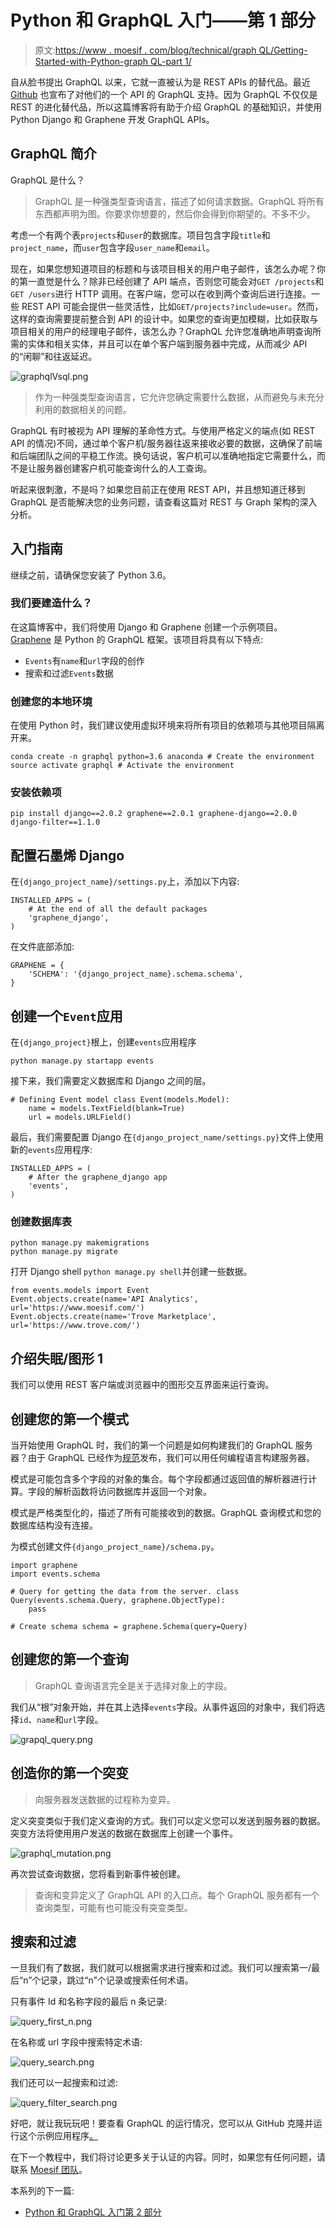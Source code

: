 # Python 和 GraphQL 入门——第 1 部分

> 原文:[https://www . moesif . com/blog/technical/graph QL/Getting-Started-with-Python-graph QL-part 1/](https://www.moesif.com/blog/technical/graphql/Getting-Started-with-Python-GraphQL-Part1/)

自从脸书提出 GraphQL 以来，它就一直被认为是 REST APIs 的替代品。最近 [Github](https://githubengineering.com/the-github-graphql-api/) 也宣布了对他们的一个 API 的 GraphQL 支持。因为 GraphQL 不仅仅是 REST 的进化替代品，所以这篇博客将有助于介绍 GraphQL 的基础知识，并使用 Python Django 和 Graphene 开发 GraphQL APIs。

## GraphQL 简介

GraphQL 是什么？

> GraphQL 是一种强类型查询语言，描述了如何请求数据。GraphQL 将所有东西都声明为图。你要求你想要的，然后你会得到你期望的。不多不少。

考虑一个有两个表`projects`和`user`的数据库。项目包含字段`title`和`project_name`，而`user`包含字段`user_name`和`email`。

现在，如果您想知道项目的标题和与该项目相关的用户电子邮件，该怎么办呢？你的第一直觉是什么？除非已经创建了 API 端点，否则您可能会对`GET /projects`和`GET /users`进行 HTTP 调用。在客户端，您可以在收到两个查询后进行连接。一些 REST API 可能会提供一些灵活性，比如`GET/projects?include=user`。然而，这样的查询需要提前整合到 API 的设计中。如果您的查询更加模糊，比如获取与项目相关的用户的经理电子邮件，该怎么办？GraphQL 允许您准确地声明查询所需的实体和相关实体，并且可以在单个客户端到服务器中完成，从而减少 API 的“闲聊”和往返延迟。

![graphqlVsql.png](../Images/3e757df3606c91f773f3ed68e454b4a1.png)

> 作为一种强类型查询语言，它允许您确定需要什么数据，从而避免与未充分利用的数据相关的问题。

GraphQL 有时被视为 API 理解的革命性方式。与使用严格定义的端点(如 REST API 的情况)不同，通过单个客户机/服务器往返来接收必要的数据，这确保了前端和后端团队之间的平稳工作流。换句话说，客户机可以准确地指定它需要什么，而不是让服务器创建客户机可能查询什么的人工查询。

听起来很刺激，不是吗？如果您目前正在使用 REST API，并且想知道迁移到 GraphQL 是否能解决您的业务问题，请查看这篇对 REST 与 Graph 架构的深入分析。

## 入门指南

继续之前，请确保您安装了 Python 3.6。

### 我们要建造什么？

在这篇博客中，我们将使用 Django 和 Graphene 创建一个示例项目。 [Graphene](http://graphene-python.org/) 是 Python 的 GraphQL 框架。该项目将具有以下特点:

*   `Events`有`name`和`url`字段的创作
*   搜索和过滤`Events`数据

### 创建您的本地环境

在使用 Python 时，我们建议使用虚拟环境来将所有项目的依赖项与其他项目隔离开来。

```
conda create -n graphql python=3.6 anaconda # Create the environment
source activate graphql # Activate the environment 
```

### 安装依赖项

```
pip install django==2.0.2 graphene==2.0.1 graphene-django==2.0.0 django-filter==1.1.0 
```

## 配置石墨烯 Django

在`{django_project_name}/settings.py`上，添加以下内容:

```
INSTALLED_APPS = (
    # At the end of all the default packages
    'graphene_django',
) 
```

在文件底部添加:

```
GRAPHENE = {
    'SCHEMA': '{django_project_name}.schema.schema',
} 
```

## 创建一个`Event`应用

在`{django_project}`根上，创建`events`应用程序

```
python manage.py startapp events 
```

接下来，我们需要定义数据库和 Django 之间的层。

```
# Defining Event model class Event(models.Model):
    name = models.TextField(blank=True)
    url = models.URLField() 
```

最后，我们需要配置 Django 在`{django_project_name/settings.py}`文件上使用新的`events`应用程序:

```
INSTALLED_APPS = (
    # After the graphene_django app
    'events',
) 
```

### 创建数据库表

```
python manage.py makemigrations
python manage.py migrate 
```

打开 Django shell `python manage.py shell`并创建一些数据。

```
from events.models import Event
Event.objects.create(name='API Analytics', url='https://www.moesif.com/')
Event.objects.create(name='Trove Marketplace', url='https://www.trove.com/') 
```

## 介绍失眠/图形 1

我们可以使用 REST 客户端或浏览器中的图形交互界面来运行查询。

## 创建您的第一个模式

当开始使用 GraphQL 时，我们的第一个问题是如何构建我们的 GraphQL 服务器？由于 GraphQL 已经作为[规范](https://graphql.github.io/graphql-spec/October2016/)发布，我们可以用任何编程语言构建服务器。

模式是可能包含多个字段的对象的集合。每个字段都通过返回值的解析器进行计算。字段的解析函数将访问数据库并返回一个对象。

模式是严格类型化的，描述了所有可能接收到的数据。GraphQL 查询模式和您的数据库结构没有连接。

为模式创建文件`{django_project_name}/schema.py`。

```
import graphene
import events.schema

# Query for getting the data from the server. class Query(events.schema.Query, graphene.ObjectType):
    pass

# Create schema schema = graphene.Schema(query=Query) 
```

## 创建您的第一个查询

> GraphQL 查询语言完全是关于选择对象上的字段。

我们从“根”对象开始，并在其上选择`events`字段。从事件返回的对象中，我们将选择`id`、`name`和`url`字段。

![grapql_query.png](../Images/bd178af23f4238b3d96c7d2267d654c0.png)

## 创造你的第一个突变

> 向服务器发送数据的过程称为变异。

定义突变类似于我们定义查询的方式。我们可以定义您可以发送到服务器的数据。突变方法将使用用户发送的数据在数据库上创建一个事件。

![graphql_mutation.png](../Images/e9de0904086edc9ff1f2e4a8be489285.png)

再次尝试查询数据，您将看到新事件被创建。

> 查询和变异定义了 GraphQL API 的入口点。每个 GraphQL 服务都有一个查询类型，可能有也可能没有突变类型。

## 搜索和过滤

一旦我们有了数据，我们就可以根据需求进行搜索和过滤。我们可以搜索第一/最后“n”个记录，跳过“n”个记录或搜索任何术语。

只有事件 Id 和名称字段的最后 n 条记录:

![query_first_n.png](../Images/973936f15edde79d84d7af6a0b83eb9d.png)

在名称或 url 字段中搜索特定术语:

![query_search.png](../Images/ef44a8ed8448e4c7dcedfa0c9c51ad5e.png)

我们还可以一起搜索和过滤:

![query_filter_search.png](../Images/3f962833e4d167eca21df14ad85438fa.png)

好吧，就让我玩玩吧！要查看 GraphQL 的运行情况，您可以从 GitHub 克隆并运行这个示例应用程序[。](https://github.com/Moesif/moesif-graphene-django-example)

在下一个教程中，我们将讨论更多关于认证的内容。同时，如果您有任何问题，请联系 [Moesif 团队](mailto:team@moesif.com)。

本系列的下一篇:

*   [Python 和 GraphQL 入门第 2 部分](/blog/technical/graphql/Getting-Started-with-GraphQL-Part2/)